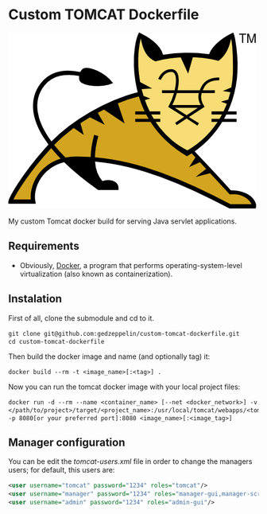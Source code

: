 # Custom TOMCAT Dockerfile
[![N|Solid](https://raw.githubusercontent.com/docker-library/docs/8e31eb93a02d504d0cfe1da435aa31b377fc627d/tomcat/logo.png)](https://hub.docker.com/r/gedzeppelin/custom-tomcat)

My custom Tomcat docker build for serving Java servlet applications. 

## Requirements
* Obviously, [Docker](https://www.docker.com/), a program that performs operating-system-level virtualization (also known as containerization).

## Instalation

First of all, clone the submodule and cd to it.

```
git clone git@github.com:gedzeppelin/custom-tomcat-dockerfile.git
cd custom-tomcat-dockerfile
```

Then build the docker image and name (and optionally tag) it:

```
docker build --rm -t <image_name>[:<tag>] .
```

Now you can run the tomcat docker image with your local project files:

```
docker run -d --rm --name <container_name> [--net <docker_network>] -v </path/to/project>/target/<project_name>:/usr/local/tomcat/webapps/<tomcat_path> -p 8080[or your preferred port]:8080 <image_name>[:<image_tag>] 
```

## Manager configuration

You can be edit the *tomcat-users.xml* file in order to change the managers users; for default, this users are:

```xml
<user username="tomcat" password="1234" roles="tomcat"/>
<user username="manager" password="1234" roles="manager-gui,manager-script,manager-jmx,manager-status"/>
<user username="admin" password="1234" roles="admin-gui"/>
```


